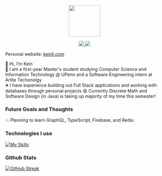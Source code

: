 <div id="header" align="center">
  <img src="https://media.giphy.com/media/M9gbBd9nbDrOTu1Mqx/giphy.gif" width="100"/>
  <p>
  <a href="https://www.linkedin.com/in/kevin-j-h-li-51324839/" rel="nofollow noreferrer">
    <img src="https://skillicons.dev/icons?i=linkedin"/>
  </a> 
  <a href="https://drive.google.com/file/d/1Mj8MAkLKnT5hxGq9v2MvnQJK1tXIenUq/view?usp=share_link">
    <img src="https://skillicons.dev/icons?i=gcp"/> 
  </a>
</p>
</div>


Personal website: [keinli.com](http://keinli.com)  

👋 Hi, I’m Kein  
📕 I am a first-year Master's student studying Computer Science and Information Technology @ UPenn and a Software Engineering intern at Arlite Techonolgy   
➕ I have experience building out Full Stack applications and working with databases through personal projects 
😧 Currently Discrete Math and Software Design (in Java) is taking up majority of my time this semester! 


### Future Goals and Thoughts 
💥 Planning to learn GraphQL, TypeScript, Firebase, and Redis. 




### Technologies I use
[![My Skills](https://skillicons.dev/icons?i=java,js,py,react,nodejs,mongodb,express,postgres,tailwind,jest,git&perline=6)](https://skillicons.dev)


### Github Stats
[![GitHub Streak](https://github-readme-streak-stats.herokuapp.com?user=kein-1)](https://git.io/streak-stats)

